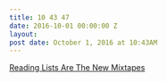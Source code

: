 ```yaml
---
title: 10 43 47
date: 2016-10-01 00:00:00 Z
layout: 
post date: October 1, 2016 at 10:43AM
---
```


[Reading Lists Are The New Mixtapes](https://bookwitty.com/text/reading-lists-are-the-new-mixtapes/578e28acacd0d01113182927) 
 
